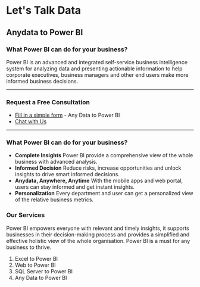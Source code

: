 # Let's Talk Data

## Anydata to Power BI

### What Power BI can do for your business?
Power BI is an advanced and integrated self-service business intelligence system for analyzing data and presenting actionable information to help corporate executives, business managers and other end users make more informed business decisions.

----
### Request a Free Consultation
* [Fill in a simple form](https://forms.office.com/Pages/ResponsePage.aspx?id=DQSIkWdsW0yxEjajBLZtrQAAAAAAAAAAAAMAAIIIemFURjROT1lEQU02M1FaNEpaM1ZTRFlOUzJKNy4u) - Any Data to Power BI
* [Chat with Us](https://bit.ly/letstalkdatachat)

----

### What Power BI can do for your business?
- **Complete Insights** Power BI provide a comprehensive view of the whole business with advanced analysis.
- **Informed Decision** Reduce risks, increase opportunities and unlock insights to drive smart informed decisions.
- **Anydata, Anywhere, Anytime** With the mobile apps and web portal, users can stay informed and get instant insights.
- **Personalization** Every department and user can get a personalized view of the relative business metrics.


### Our Services

Power BI empowers everyone with relevant and timely insights, it supports businesses in their decision-making process and provides a simplified and effective holistic view of the whole organisation. Power BI is a must for any business to thrive.

1. Excel to Power BI
1. Web to Power BI
1. SQL Server to Power BI
1. Any Data to Power BI



